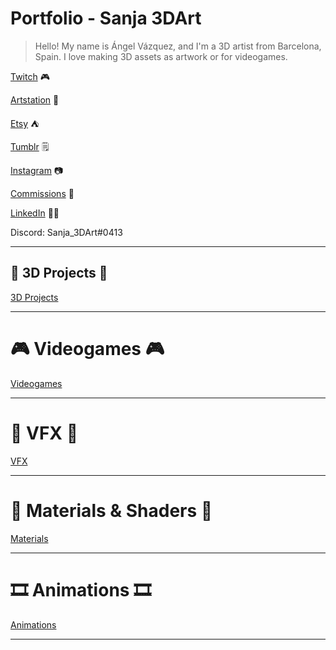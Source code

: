 # Portfolio - Sanja 3DArt

> Hello! My name is Ángel Vázquez, and I'm a 3D artist from Barcelona, Spain. I love making 3D assets as artwork or for videogames.
> 

[Twitch](https://www.twitch.tv/sanjac0bit0) 🎮

[Artstation](https://www.artstation.com/sanja_3dart) 📘

[Etsy](https://www.etsy.com/es/shop/Sanja3DAssets) ⛺

[Tumblr](https://sanja3dart.tumblr.com) 🗒

[Instagram](https://www.instagram.com/sanja_3dart/) 📷

[Commissions](https://sanja3dart.carrd.co) 💸

[LinkedIn](https://www.linkedin.com/in/angel-sanja3dart/) 👨‍💼

Discord: Sanja_3DArt#0413

---

## 🧊 **3D Projects** 🧊

[3D Projects](Portfolio%20-%20Sanja%203DArt%200e8af653b37d486c9a12d128a760e166/3D%20Projects%20a14b1a383ad9449b995995ba41a1a93e.md)

---

# 🎮 **Videogames** 🎮

[Videogames](Portfolio%20-%20Sanja%203DArt%200e8af653b37d486c9a12d128a760e166/Videogames%20e909427795bb43759483feb33a31d202.md)

---

# 🧨 VFX 🧨

[VFX](Portfolio%20-%20Sanja%203DArt%200e8af653b37d486c9a12d128a760e166/VFX%209a750afa2a9a4fe588e4f7d031fcb09c.md)

---

# 🧱 Materials & Shaders 🧱

[Materials](Portfolio%20-%20Sanja%203DArt%200e8af653b37d486c9a12d128a760e166/Materials%2098fa181322454ca09ab17acb2a00efdc.md)

---

# 🎞 Animations 🎞

[Animations](Portfolio%20-%20Sanja%203DArt%200e8af653b37d486c9a12d128a760e166/Animations%20d7146f81c8f649b0b459f2068d843859.md)

---
